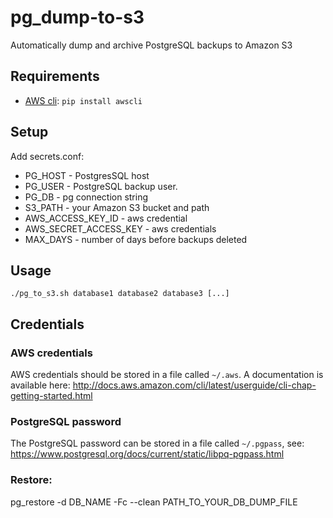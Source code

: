 # pg_dump-to-s3
Automatically dump and archive PostgreSQL backups to Amazon S3

## Requirements

 - [AWS cli](https://aws.amazon.com/cli): ```pip install awscli```


## Setup

Add secrets.conf:
  - PG_HOST - PostgresSQL host
  - PG_USER - PostgreSQL backup user.
  - PG_DB - pg connection string
  - S3_PATH - your Amazon S3 bucket and path
  - AWS_ACCESS_KEY_ID - aws credential
  - AWS_SECRET_ACCESS_KEY - aws credentials
  - MAX_DAYS -  number of days before backups deleted

## Usage

```
./pg_to_s3.sh database1 database2 database3 [...]
```

## Credentials

### AWS credentials

AWS credentials should be stored in a file called `~/.aws`. A documentation is available here: http://docs.aws.amazon.com/cli/latest/userguide/cli-chap-getting-started.html

### PostgreSQL password

The PostgreSQL password can be stored in a file called `~/.pgpass`, see: https://www.postgresql.org/docs/current/static/libpq-pgpass.html


### Restore:
pg_restore -d DB_NAME -Fc --clean PATH_TO_YOUR_DB_DUMP_FILE
